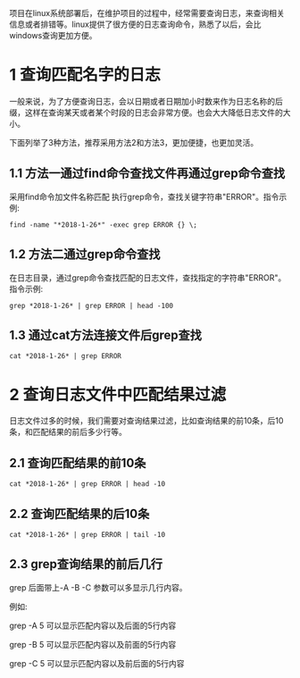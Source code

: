 项目在linux系统部署后，在维护项目的过程中，经常需要查询日志，来查询相关信息或者排错等。linux提供了很方便的日志查询命令，熟悉了以后，会比windows查询更加方便。

1 查询匹配名字的日志
===

一般来说，为了方便查询日志，会以日期或者日期加小时数来作为日志名称的后缀，这样在查询某天或者某个时段的日志会非常方便。也会大大降低日志文件的大小。

下面列举了3种方法，推荐采用方法2和方法3，更加便捷，也更加灵活。

1.1 方法一通过find命令查找文件再通过grep命令查找
---

采用find命令加文件名称匹配 执行grep命令，查找关键字符串"ERROR"。指令示例:

```
find -name "*2018-1-26*" -exec grep ERROR {} \;
```

1.2 方法二通过grep命令查找
---

在日志目录，通过grep命令查找匹配的日志文件，查找指定的字符串"ERROR"。指令示例:

```
grep *2018-1-26* | grep ERROR | head -100
```

1.3 通过cat方法连接文件后grep查找
---

```
cat *2018-1-26* | grep ERROR
```

2 查询日志文件中匹配结果过滤
===

日志文件过多的时候，我们需要对查询结果过滤，比如查询结果的前10条，后10条，和匹配结果的前后多少行等。

2.1 查询匹配结果的前10条
---

```
cat *2018-1-26* | grep ERROR | head -10
```

2.2 查询匹配结果的后10条
---

```
cat *2018-1-26* | grep ERROR | tail -10
```

2.3 grep查询结果的前后几行
---

grep 后面带上-A -B -C 参数可以多显示几行内容。

例如:

grep -A 5 可以显示匹配内容以及后面的5行内容 

grep -B 5 可以显示匹配内容以及前面的5行内容

grep -C 5 可以显示匹配内容以及前后面的5行内容
